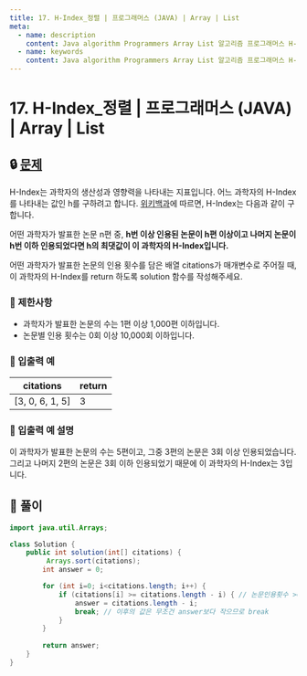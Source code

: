 ```yaml
---
title: 17. H-Index_정렬 | 프로그래머스 (JAVA) | Array | List
meta:
  - name: description
    content: Java algorithm Programmers Array List 알고리즘 프로그래머스 H-Index 정렬
  - name: keywords
    content: Java algorithm Programmers Array List 알고리즘 프로그래머스 H-Index 정렬
---
```



# 17. H-Index_정렬 | 프로그래머스 (JAVA) | Array | List

## 🔒 [문제](https://programmers.co.kr/learn/courses/30/lessons/42747)

H-Index는 과학자의 생산성과 영향력을 나타내는 지표입니다. 어느 과학자의 H-Index를 나타내는 값인 h를 구하려고 합니다. [위키백과](https://en.wikipedia.org/wiki/H-index)에 따르면, H-Index는 다음과 같이 구합니다.

어떤 과학자가 발표한 논문 n편 중, **h번 이상 인용된 논문이 h편 이상이고 나머지 논문이 h번 이하 인용되었다면 h의 최댓값이 이 과학자의 H-Index입니다.**

어떤 과학자가 발표한 논문의 인용 횟수를 담은 배열 citations가 매개변수로 주어질 때, 이 과학자의 H-Index를 return 하도록 solution 함수를 작성해주세요.

### **📢 제한사항**

* 과학자가 발표한 논문의 수는 1편 이상 1,000편 이하입니다.
* 논문별 인용 횟수는 0회 이상 10,000회 이하입니다.

### **📢 입출력 예**

| citations	| return |
| --- | --- |
| [3, 0, 6, 1, 5]	| 3 |

### **📢 입출력 예 설명**

이 과학자가 발표한 논문의 수는 5편이고, 그중 3편의 논문은 3회 이상 인용되었습니다. 그리고 나머지 2편의 논문은 3회 이하 인용되었기 때문에 이 과학자의 H-Index는 3입니다.

## 🔑 풀이

```java
import java.util.Arrays;

class Solution {
    public int solution(int[] citations) {
         Arrays.sort(citations);
        int answer = 0;

        for (int i=0; i<citations.length; i++) {
            if (citations[i] >= citations.length - i) { // 논문인용횟수 >= 비교횟수이상 인용한 논문갯수
                answer = citations.length - i;
                break; // 이후의 값은 무조건 answer보다 작으므로 break
            }
        }
        
        return answer;
    }
}
```
